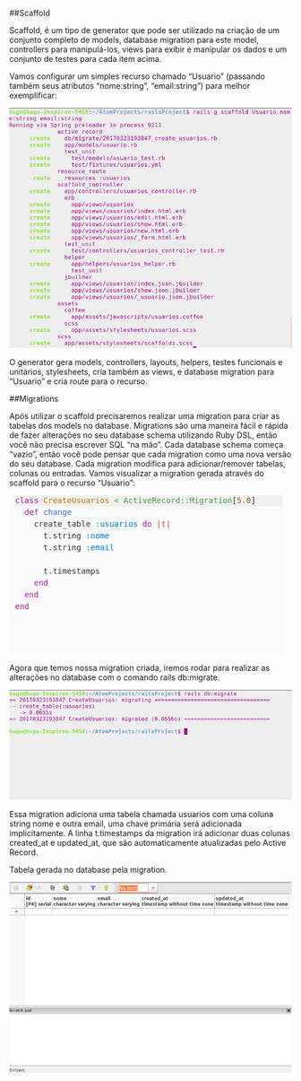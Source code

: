 ##Scaffold

Scaffold, é um tipo de generator que pode ser utilizado na criação de um conjunto completo de models, database migration para este model, controllers para manipulá-los, views para exibir e manipular os dados e um conjunto de testes para cada item acima.

Vamos configurar um simples recurso chamado “Usuario” (passando também seus atributos “nome:string”, “email:string”) para melhor exemplificar:

![scaffold](https://github.com/hugomaatheus/Help-about-Scaffold-N-Migration/blob/master/image/cap1.png)

O generator gera models, controllers, layouts, helpers, testes funcionais e unitários, stylesheets, cria também as views, e database migration para “Usuario” e cria route para o recurso.

##Migrations

Após utilizar o scaffold precisaremos realizar uma migration para criar as tabelas dos models no database. Migrations são uma maneira fácil e rápida de fazer alterações no seu database schema utilizando Ruby DSL, então você não precisa escrever SQL “na mão”.
Cada database schema começa “vazio”, então você pode pensar que cada migration como uma nova versão do seu database. Cada migration modifica para adicionar/remover tabelas, colunas ou entradas. Vamos visualizar a migration gerada através do scaffold para o recurso “Usuario”:

![migration1](https://github.com/hugomaatheus/Help-about-Scaffold-N-Migration/blob/master/image/cap2.png)

Agora que temos nossa migration criada, iremos rodar para realizar as alterações no database com o comando rails db:migrate.

![migration2](https://github.com/hugomaatheus/Help-about-Scaffold-N-Migration/blob/master/image/cap3.png)

Essa migration adiciona uma tabela chamada usuarios com uma coluna string nome e outra email, uma chave primária será adicionada implicitamente. A linha t.timestamps da migration irá adicionar duas colunas created_at e updated_at, que são automaticamente atualizadas pelo Active Record.

Tabela gerada no database pela migration.

![migration3](https://github.com/hugomaatheus/Help-about-Scaffold-N-Migration/blob/master/image/cap4.png)


